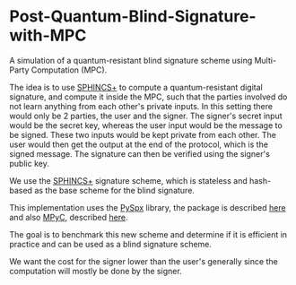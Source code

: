 # Post-Quantum-Blind-Signature-with-MPC
A simulation of a quantum-resistant blind signature scheme using Multi-Party Computation (MPC).

The idea is to use [SPHINCS+](https://sphincs.org/) to compute a quantum-resistant digital signature, and compute it inside the MPC, such that the parties involved do not learn anything from each other's private inputs.
In this setting there would only be 2 parties, the user and the signer. The signer's secret input would be the secret key, whereas the user input would be the message to be signed. These two inputs would be kept private from each other.
The user would then get the output at the end of the protocol, which is the signed message. 
The signature can then be verified using the signer's public key. 

We use the [SPHINCS+](https://sphincs.org/) signature scheme, which is stateless and hash-based as the base scheme for the blind signature. 

This implementation uses the [PySpx](https://github.com/sphincs/pyspx.git) library, the package is described [here](https://pypi.org/project/PySPX/) and also [MPyC](https://github.com/lschoe/mpyc), described [here](https://mpyc.readthedocs.io/en/latest/mpyc.html).

The goal is to benchmark this new scheme and determine if it is efficient in practice and can be used as a blind signature scheme. 

We want the cost for the signer lower than the user's generally since the computation will mostly be done by the signer. 